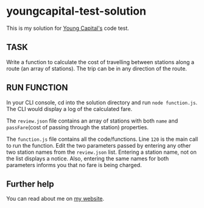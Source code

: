 # youngcapital-test-solution

This is my solution for [Young Capital's](https://youngcapital.nl) code test.

## TASK
Write a function to calculate the cost of travelling between stations along a route (an array of stations).
The trip can be in any direction of the route.

## RUN FUNCTION

In your CLI console, cd into the solution directory and run `node function.js`. The CLI would display a log of the calculated fare.

The `review.json` file contains an array of stations with both `name` and `passFare`(cost of passing through the station) properties.

The `function.js` file contains all the code/functions.  Line `120` is the main call to run the function.
Edit the two parameters passed by entering any other two station names from the `review.json` list.
Entering a station name, not on the list displays a notice. Also, entering the same names for both parameters informs you that no fare is being charged.


## Further help

You can read about me on [my website](http://biolaakinsanmi.com).

